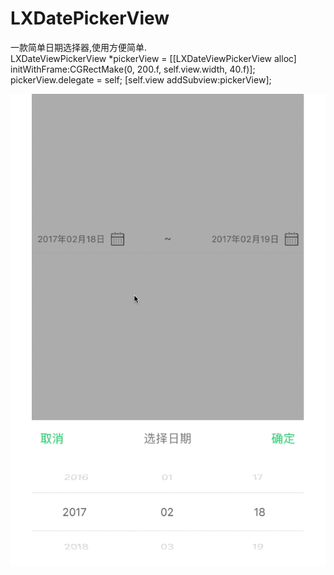 # LXDatePickerView
一款简单日期选择器,使用方便简单.		
    LXDateViewPickerView *pickerView = [[LXDateViewPickerView alloc] initWithFrame:CGRectMake(0, 200.f, self.view.width, 40.f)];
    pickerView.delegate = self;
    [self.view addSubview:pickerView];
		
![image](Demo.gif)
